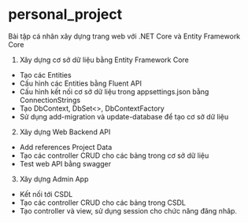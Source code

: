 # personal_project
Bài tập cá nhân xây dựng trang web với .NET Core và Entity Framework Core
1. Xây dựng cơ sở dữ liệu bằng Entity Framework Core
  - Tạo các Entities
  - Cấu hình các Entities bằng Fluent API
  - Cấu hình kết nối cơ sở dữ liệu trong appsettings.json bằng ConnectionStrings
  - Tạo DbContext, DbSet<>, DbContextFactory
  - Sử dụng add-migration và update-database để tạo cơ sở dữ liệu
2. Xây dựng Web Backend API
  - Add references Project Data
  - Tạo các controller CRUD cho các bảng trong cơ sở dữ liệu
  - Test web API bằng swagger
3. Xây dựng Admin App
  - Kết nối tới CSDL
  - Tạo các controller CRUD cho các bảng trong CSDL
  - Tạo controller và view, sử dụng session cho chức năng đăng nhâp.
  
